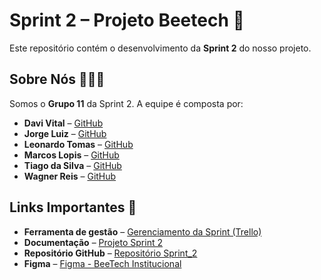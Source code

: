 # Sprint 2 – Projeto Beetech 🐝

Este repositório contém o desenvolvimento da **Sprint 2** do nosso projeto.


## Sobre Nós 👨🏽‍💻

Somos o **Grupo 11** da Sprint 2. A equipe é composta por:

- **Davi Vital** – [GitHub](https://github.com/DaviSPTECH)  
- **Jorge Luiz** – [GitHub](https://github.com/Jorglcs)  
- **Leonardo Tomas** – [GitHub](https://github.com/LeonardoTomas-creator)  
- **Marcos Lopis** – [GitHub](https://github.com/MarcosPereira00)  
- **Tiago da Silva** – [GitHub](https://github.com/Tiago-santos1)
- **Wagner Reis** – [GitHub](https://github.com/WagnerRSBronstein)  


## Links Importantes 🔗

- **Ferramenta de gestão** –  [Gerenciamento da Sprint (Trello)](<https://trello.com/invite/b/68a233ce4687566a9c5cd02a/ATTI3b5e5da7c5aa8ad0b5fd3f96d036974c6C393060/beetech>)  
- **Documentação** –  [Projeto Sprint 2](https://bandteccom-my.sharepoint.com/:w:/g/personal/leonardo_fsilva_sptech_school/EWWvpNrbHUJNtuZFy-leqzYBCIYSkdmkj1lUV_vxOmMOOw?e=l1GWVa)  
- **Repositório GitHub** –  [Repositório Sprint_2](https://github.com/Beetech-SPtech/Sprint_2)
-  **Figma** –  [Figma - BeeTech Institucional](https://www.figma.com/design/R1XHmsodfkaj9o4vuiF2vt/BeeTech-Institucional?node-id=0-1&t=SBraENryqxWmj0iM-0)  

